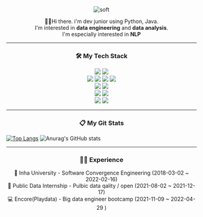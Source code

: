 <!-- header: https://github.com/kyechan99/capsule-render/blob/master/README.md#custom-color-list -->
## <a id="soft" align="center">
![soft](https://capsule-render.vercel.app/api?type=soft&color=auto&text=Wellcome%20to%20TJ%20Park%20GitHub&fontSize=40&animation=twinkling)

<p align="center">
  ✋🏼Hi there. i'm dev junior using Python, Java. <br>
  I'm interested in <b>data engineering</b> and <b>data analysis</b>. <br>
  I'm especially interested in <b>NLP</b> 
</p>
  
<hr>
  
<h3 align="center"> 🛠️ My Tech Stack </h3>
<p align="center">
  <img src="https://img.shields.io/badge/Python-3776AB?style=flat-square&logo=Python&logoColor=white"/>
  <img src="https://img.shields.io/badge/Flask-E6E6E6?style=flat-square&logo=Flask&logoColor=black"/>
  <br>
  <img src="https://img.shields.io/badge/Java-007396?style=flat-square&logo=Java&logoColor=white"/>
  <img src="https://img.shields.io/badge/Html-E34F26?style=flat-square&logo=Html5&logoColor=white"/>
  <img src="https://img.shields.io/badge/CSS-1572B6?style=flat-square&logo=CSS3&logoColor=white"/>
  <img src="https://img.shields.io/badge/JavaScript-F7DF1E?style=flat-square&logo=JavaScript&logoColor=black"/>
  <br>
  <img src="https://img.shields.io/badge/Apache Hadoop-66CCFF?style=flat-square&logo=Apache%20Hadoop&logoColor=black"/>
  <img src="https://img.shields.io/badge/Apache Spark-E25A1C?style=flat-square&logo=Apache%20Spark&logoColor=white"/>
  <br>
  <img src="https://img.shields.io/badge/MySQL-4479A1?style=flat-square&logo=MySQL&logoColor=white"/>
  <img src="https://img.shields.io/badge/MongoDB-47A248?style=flat-square&logo=MongoDB&logoColor=white"/>
  <br>
  <img src="https://img.shields.io/badge/Elasticsearch-005571?style=flat-square&logo=Elasticsearch&logoColor=white"/>
  <img src="https://img.shields.io/badge/Kibana-005571?style=flat-square&logo=Kibana&logoColor=white"/>
</p>
  
<hr>

<h3 align="center"> 📋 My Git Stats </h3>
  
  [![Top Langs](https://github-readme-stats.vercel.app/api/top-langs/?username=ih-tjpark&anuraghazra/github-readme-stats)](https://github.com/anuraghazra/github-readme-stats)
  ![Anurag's GitHub stats](https://github-readme-stats.vercel.app/api?username=ih-tjpark&count_private=true&show_icons=true&theme=cobalt)
  
<hr>
  
<h3 align="center"> 🚶🏻 Experience  </h3>
<p align="center">
🏫 Inha University - Software Convergence Engineering (2018-03-02 ~ 2022-02-16) <br>
🏢 Public Data Internship - Pulbic data qality / open (2021-08-02 ~ 2021-12-17) <br>
💻 Encore(Playdata) - Big data engineer bootcamp (2021-11-09 ~ 2022-04-29 )
</p>  

